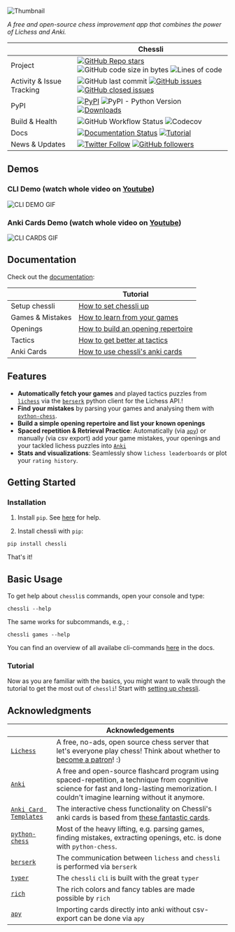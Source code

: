 ![Thumbnail](https://github.com/pwenker/chessli/blob/main/imgs/chessli.png?raw=true)

_A free and open-source chess improvement app that combines the power of Lichess and Anki._

|  | Chessli |
| --- | --- |
| Project                | [![GitHub Repo stars](https://img.shields.io/github/stars/pwenker/chessli?style=social)](https://github.com/pwenker/chessli) ![GitHub code size in bytes](https://img.shields.io/github/languages/code-size/pwenker/chessli) ![Lines of code](https://img.shields.io/tokei/lines/github/pwenker/chessli)
| Activity & Issue Tracking | ![GitHub last commit](https://img.shields.io/github/last-commit/pwenker/chessli) [![GitHub issues](https://img.shields.io/github/issues-raw/pwenker/chessli)](https://github.com/pwenker/chessli/issues?q=is%3Aopen+is%3Aissue) [![GitHub closed issues](https://img.shields.io/github/issues-closed-raw/pwenker/chessli)](https://github.com/pwenker/chessli/issues?q=is%3Aissue+is%3Aclosed)  |
| PyPI                      | [![PyPI](https://img.shields.io/pypi/v/chessli)](https://pypi.org/project/chessli/)                                                                                                                                  ![PyPI - Python Version](https://img.shields.io/pypi/pyversions/chessli) [![Downloads](https://pepy.tech/badge/chessli/month)](https://pepy.tech/project/chessli)|
| Build & Health                  | ![GitHub Workflow Status](https://img.shields.io/github/workflow/status/pwenker/chessli/CI) ![Codecov](https://img.shields.io/codecov/c/github/pwenker/chessli) |
| Docs | [![Documentation Status](https://img.shields.io/badge/Docs-live-green)](https://pwenker.com/chessli) [![Tutorial](https://img.shields.io/badge/Tutorial-active-brightgreen)](https://pwenker.com/chessli/tutorial/how_to_set_up_chessli) |
| News & Updates | [![Twitter Follow](https://img.shields.io/twitter/follow/PascalWenker?style=social)](https://twitter.com/PascalWenker) [![GitHub followers](https://img.shields.io/github/followers/pwenker?style=social)](https://github.com/pwenker)|

## Demos

### CLI Demo (watch whole video on [Youtube](https://www.youtube.com/embed/XbD71Kq7cx4))

![CLI DEMO GIF](https://github.com/pwenker/chessli/blob/main/imgs/chessli_cli_demo.gif?raw=true)

### Anki Cards Demo (watch whole video on [Youtube](https://www.youtube.com/watch?v=Diew--CWlsI))

![CLI CARDS GIF](https://github.com/pwenker/chessli/blob/main/imgs/chessli_cards_demo.gif?raw=true)

## Documentation
Check out the [documentation](https://pwenker.com/chessli):

|  | Tutorial |
| --- | --- |
Setup chessli | [How to set chessli up](https://pwenker.com/chessli/tutorial/how_to_set_up_chessli)
Games & Mistakes | [How to learn from your games](https://pwenker.com/chessli/tutorial/how_to_learn_from_your_games)
Openings | [How to build an opening repertoire](https://pwenker.com/chessli/tutorial/how_to_create_an_opening_repertoire)
Tactics | [How to get better at tactics](https://pwenker.com/chessli/tutorial/how_to_get_better_at_tactics)
Anki Cards | [How to use chessli's anki cards](https://pwenker.com/chessli/tutorial/how_to_use_chesslis_anki_cards)


## Features

- **Automatically fetch your games** and played tactics puzzles from [`lichess`](https://www.lichess.org) via the [`berserk`](https://github.com/rhgrant10/berserk) python client for the Lichess API.!
- **Find your mistakes** by parsing your games and analysing them with [`python-chess`](https://github.com/niklasf/python-chess).
- **Build a simple opening repertoire and list your known openings**
- **Spaced repetition & Retrieval Practice**: Automatically (via [`apy`](https://github.com/lervag/apy)) or manually (via csv export) add your game mistakes, your openings and your tackled lichess puzzles into [`Anki`](https://apps.ankiweb.net/)
- **Stats and visualizations**: Seamlessly show `lichess leaderboards` or plot your `rating history`.


## Getting Started

### Installation
1. Install `pip`. See [here](https://pip.pypa.io/en/stable/installing/) for help.

2.  Install chessli with `pip`:
```console
pip install chessli
```
That's it!

## Basic Usage
To get help about `chessli`s commands, open your console and type:
```console
chessli --help
```
The same works for subcommands, e.g., :
```console
chessli games --help
```
You can find an overview of all availabe cli-commands [here](https://pwenker.com/chessli/cli/) in
the docs.

### Tutorial
Now as you are familiar with the basics, you might want to walk through the tutorial to get the most
out of `chessli`!
Start with [setting up chessli](https://pwenker.com/tutorial/how_to_set_up_chesslid).

## Acknowledgments

|  | Acknowledgements |
| --- | --- |
| [`Lichess`](https://lichess.org) | A free, no-ads, open source chess server that let's everyone play chess! Think about whether to [become a patron](https://lichess.org/patron)! :) |
| [`Anki`](https://apps.ankiweb.net/) | A free and open-source flashcard program using spaced-repetition, a technique from cognitive science for fast and long-lasting memorization.  I couldn't imagine learning without it anymore. |
| [`Anki Card Templates`](https://ankiweb.net/shared/info/1082754005) | The interactive chess functionality on Chessli's anki cards is based from [these fantastic cards](https://ankiweb.net/shared/info/1082754005).|
| [`python-chess`](https://github.com/niklasf/python-chess) | Most of the heavy lifting, e.g. parsing games, finding mistakes, extracting openings, etc. is done with `python-chess`. |
| [`berserk`](https://github.com/rhgrant10/berserk) |  The communication between `lichess` and `chessli` is performed via `berserk` |
| [`typer`](https://github.com/tiangolo/typer) | The `chessli` `cli` is built with the great `typer` |
| [`rich`](https://github.com/willmcgugan/rich) | The rich colors and fancy tables are made possible by `rich` |
| [`apy`](https://github.com/lervag/apy/) | Importing cards directly into anki without csv-export can be done via `apy` |
